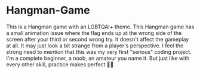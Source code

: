 # Hangman-Game
This is a Hangman game with an LGBTQAI+ theme.
This Hangman game has a small animation issue where the flag ends up at the wrong side of the screen after your third or second wrong try. It doesn't affect the gameplay at all. It may just look a bit strange from a player's perspective. I feel the strong need to mention that this was my very first "serious" coding project. I'm a complete beginner, a noob, an amateur you name it. But just like with every other skill, practice makes perfect 🫶🏻
